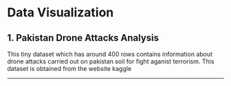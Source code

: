 # Data Visualization

## 1. Pakistan Drone Attacks Analysis
This tiny dataset which has around 400 rows contains information about drone attacks carried out on pakistan soil for fight aganist terrorism. This dataset is obtained from the website kaggle

***
